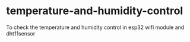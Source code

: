 # temperature-and-humidity-control
To check the temperature and humidity control in esp32 wifi module and dht11sensor
